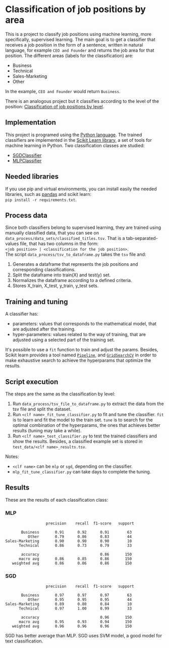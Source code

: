 # Classification of job positions by area
This is a project to classify job positions using machine learning, more specifically, supervised learning. The main goal is to get a classifier
that receives a job position in the form of a sentence, written in natural language, for example `CEO and Founder` and returns the job area for that position. The different areas (labels for the classification) are:  
* Business
* Technical
* Sales-Marketing
* Other

In the example, `CEO and Founder` would return `Business`.

There is an analogous project but it classifies according to the level of the position: [Classification of job positions by level](https://github.com/rootstrap/ai-job-title-level-classification).


## Implementation
This project is programed using the [Python language](https://www.python.org). The trained classifiers are implemented in the [Scikit Learn library](https://scikit-learn.org), a set of tools for machine learning in Python.
Two classification classes are studied:  
* [SGDClassifier](https://scikit-learn.org/stable/modules/generated/sklearn.linear_model.SGDClassifier.html?highlight=sgdcl#sklearn.linear_model.SGDClassifier)
* [MLPClassifier](https://scikit-learn.org/stable/modules/generated/sklearn.neural_network.MLPClassifier.html?highlight=mlpclassifier#sklearn.neural_network.MLPClassifier)

## Needed libraries
If you use pip and virtual environments, you can install easily the needed libraries, such as [pandas](https://pandas.pydata.org/) and scikit learn:  
`pip install -r requirements.txt`.

## Process data
Since both classifiers belong to supervised learning, they are trained using manually classified data, that you can see on `data_process/data_sets/classified_titles.tsv`. That is a tab-separated-values file, that has two columns in the form:  
`<job position> | <classification for the job position>`.  
The script `data_process/tsv_to_dataframe.py` takes the `tsv` file and:
1. Generates a dataframe that represents the job positions and corresponding classifications.
2. Split the dataframe into train(X) and test(y) set.
3. Normalizes the dataframe according to a defined criteria.
4. Stores X_train, X_test, y_train, y_test sets.

## Training and tuning
A classifier has:  
* parameters: values that corresponds to the mathematical model, that are adjusted after the training.
* hyper-parameters: values related to the way of training, that are adjusted using a selected part of the training set.  

It's possible to use a `fit` function to train and adjust the params. Besides, Scikit learn provides a tool named
 [`Pipeline`](https://scikit-learn.org/stable/modules/generated/sklearn.pipeline.Pipeline.html), and [`GridSearchCV`](https://scikit-learn.org/stable/modules/generated/sklearn.model_selection.GridSearchCV.html) in order to make exhaustive search to achieve the hyperparams that optimize the results.

## Script execution
The steps are the same as the classification by level:
1. Run `data_process/tsv_file_to_dataframe.py` to extract the data from the tsv file and split the dataset.
2. Run `<clf name>_fit_tune_classifier.py` to fit and tune the classifier. `fit` is to learn and fit the model to the train set. `tune` is to search for the optimal combination of the hyperparams, the ones that achieves better results (tuning may take a while).
3. Run `<clf name>_test_classifier.py` to test the trained classifiers and show the results. Besides, a classified example set is stored in `test_data/<clf name>_results.tsv`.

Notes:
* `<clf name>` can be `mlp` or `sgd`, depending on the classifier.
* `mlp_fit_tune_classifier.py` can take days to complete the tuning.

## Results
These are the results of each classification class:  

### MLP
```
                  precision    recall  f1-score   support

       Business       0.91      0.92      0.91        63
          Other       0.79      0.86      0.83        44
Sales-Marketing       0.90      0.90      0.90        10
      Technical       0.86      0.73      0.79        33

       accuracy                           0.86       150
      macro avg       0.86      0.85      0.86       150
   weighted avg       0.86      0.86      0.86       150
```

### SGD
```
                  precision    recall  f1-score   support

       Business       0.97      0.97      0.97        63
          Other       0.95      0.95      0.95        44
Sales-Marketing       0.89      0.80      0.84        10
      Technical       0.97      1.00      0.99        33

       accuracy                           0.96       150
      macro avg       0.95      0.93      0.94       150
   weighted avg       0.96      0.96      0.96       150
```

SGD has better average than MLP. SGD uses SVM model, a good model for text classification.
